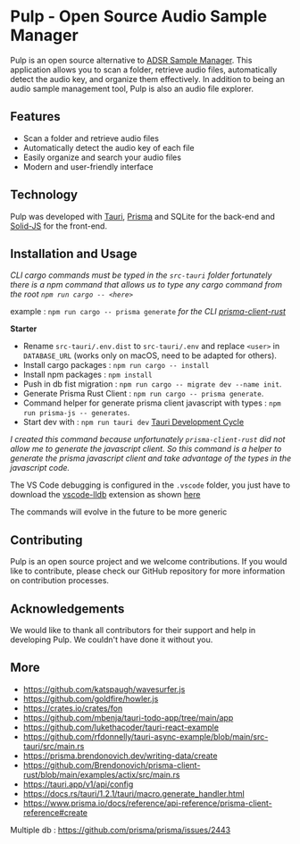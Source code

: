 # Pulp - Open Source Audio Sample Manager

Pulp is an open source alternative to [ADSR Sample Manager](https://adsrsounds.com/sample-manager). This application allows you to scan a folder, retrieve audio files, automatically detect the audio key, and organize them effectively. In addition to being an audio sample management tool, Pulp is also an audio file explorer.

## Features

- Scan a folder and retrieve audio files
- Automatically detect the audio key of each file
- Easily organize and search your audio files
- Modern and user-friendly interface

## Technology

Pulp was developed with [Tauri](https://tauri.studio/), [Prisma](https://www.prisma.io/) and SQLite for the back-end and [Solid-JS](https://github.com/ryansolid/solid) for the front-end.

## Installation and Usage

_CLI cargo commands must be typed in the `src-tauri` folder fortunately there is a npm command that allows us to type any cargo command from the root `npm run cargo -- <here>`_

example :
`npm run cargo -- prisma generate`
_for the CLI [prisma-client-rust](https://prisma.brendonovich.dev/getting-started/setup)_

**Starter**

- Rename `src-tauri/.env.dist` to `src-tauri/.env` and replace `<user>` in `DATABASE_URL` (works only on macOS, need to be adapted for others).
- Install cargo packages : `npm run cargo -- install`
- Install npm packages : `npm install`
- Push in db fist migration : `npm run cargo -- migrate dev --name init`.
- Generate Prisma Rust Client : `npm run cargo -- prisma generate`.
- Command helper for generate prisma client javascript with types : `npm run prisma-js -- generates`.
- Start dev with : `npm run tauri dev` [Tauri Development Cycle](https://tauri.app/v1/guides/development/development-cycle)

_I created this command because unfortunately `prisma-client-rust` did not allow me to generate the javascript client. So this command is a helper to generate the prisma javascript client and take advantage of the types in the javascript code._

The VS Code debugging is configured in the `.vscode` folder, you just have to download the [vscode-lldb](https://github.com/vadimcn/vscode-lldb) extension as shown [here](https://tauri.app/v1/guides/debugging/vs-code)

The commands will evolve in the future to be more generic

## Contributing

Pulp is an open source project and we welcome contributions. If you would like to contribute, please check our GitHub repository for more information on contribution processes.

## Acknowledgements

We would like to thank all contributors for their support and help in developing Pulp. We couldn't have done it without you.

## More

- https://github.com/katspaugh/wavesurfer.js
- https://github.com/goldfire/howler.js
- https://crates.io/crates/fon
- https://github.com/mbenja/tauri-todo-app/tree/main/app
- https://github.com/lukethacoder/tauri-react-example
- https://github.com/rfdonnelly/tauri-async-example/blob/main/src-tauri/src/main.rs
- https://prisma.brendonovich.dev/writing-data/create
- https://github.com/Brendonovich/prisma-client-rust/blob/main/examples/actix/src/main.rs
- https://tauri.app/v1/api/config
- https://docs.rs/tauri/1.2.1/tauri/macro.generate_handler.html
- https://www.prisma.io/docs/reference/api-reference/prisma-client-reference#create

Multiple db : https://github.com/prisma/prisma/issues/2443
